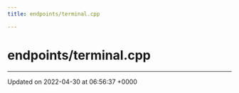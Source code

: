 ```yaml
---
title: endpoints/terminal.cpp

---
```


# endpoints/terminal.cpp








-------------------------------

Updated on 2022-04-30 at 06:56:37 +0000
